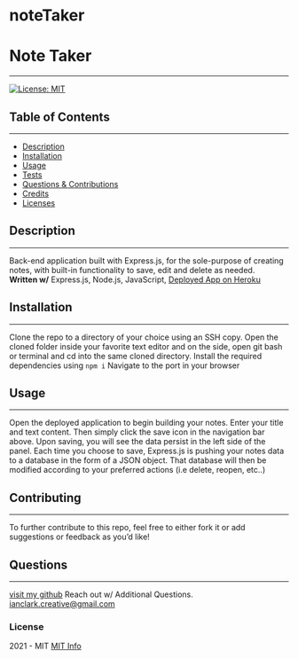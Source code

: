 # noteTaker

# Note Taker
  ------
  
[![License: MIT](https://img.shields.io/badge/License-MIT-yellow.svg)](https://opensource.org/licenses/MIT)

  ## Table of Contents
  ------

  * [Description](#description)
  * [Installation](#installation)
  * [Usage](#usage)
  * [Tests](#tests)
  * [Questions & Contributions](#contribute)
  * [Credits](#credits)
  * [Licenses](#licenses)

  ## Description
  ------
  Back-end application built with Express.js, for the sole-purpose of creating notes, with built-in functionality to save, edit and delete as needed.  
  **Written w/**
  Express.js, Node.js, JavaScript, 
  [Deployed App on Heroku](https://whispering-cliffs-08030.herokuapp.com/)

  ## Installation
  ------
  Clone the repo to a directory of your choice using an SSH copy. Open the cloned folder inside your favorite text editor and on the side, open git bash or terminal and cd into the same cloned directory. Install the required dependencies using <code>npm i</code> Navigate to the port in your browser 

  ## Usage
  ------
 
  Open the deployed application to begin building your notes. Enter your title and text content. Then simply click the save icon in the navigation bar above. Upon saving, you will see the data persist in the left side of the panel. Each time you choose to save, Express.js is pushing your notes data to a database in the form of a JSON object. That database will then be modified according to your preferred actions (i.e delete, reopen, etc..)

  ## Contributing
  ------
  To further contribute to this repo, feel free to either fork it or add suggestions or feedback as you’d like!

  ## Questions
  ------
  [visit my github](https://www.github.com/ianclark-fullStack) 
  Reach out w/ Additional Questions. 
  ianclark.creative@gmail.com
  

  
  ### License
   2021 - MIT
  [MIT Info](https://choosealicense.com/licenses/mit/)


